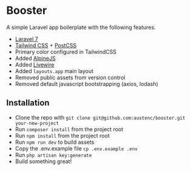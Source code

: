 # Booster

<!-- https://github.com/austenc/booster -->

A simple Laravel app boilerplate with the following features.

-   [Laravel 7](https://laravel.com/docs)
-   [Tailwind CSS](https://tailwindcss.com) + [PostCSS](https://postcss.org)
-   Primary color configured in TailwindCSS
-   Added [AlpineJS](https://github.com/alpinejs/alpine)
-   Added [Livewire](https://laravel-livewire.com/docs)
-   Added `layouts.app` main layout
-   Removed public assets from version control
-   Removed default javascript bootstrapping (axios, lodash)

## Installation

-   Clone the repo with `git clone git@github.com:austenc/booster.git your-new-project`
-   Run `composer install` from the project root
-   Run `npm install` from the project root
-   Run `npm run dev` to build assets
-   Copy the .env.example file `cp .env.example .env`
-   Run `php artisan key:generate`
-   Build something great!
